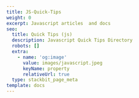 ```yaml
---
title: JS-Quick-Tips
weight: 0
excerpt: Javascript articles  and docs
seo:
  title: Quick Tips (js)
  description: Javascript Quick Tips Directory
  robots: []
  extra:
    - name: 'og:image'
      value: images/javascript.jpeg
      keyName: property
      relativeUrl: true
  type: stackbit_page_meta
template: docs
---
```

